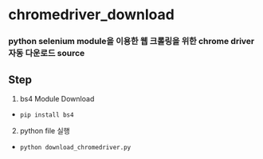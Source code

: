 # chromedriver_download

### python selenium module을 이용한 웹 크롤링을 위한 chrome driver 자동 다운로드 source

## Step
1. bs4 Module Download
  - `pip install bs4`
2. python file 실행
  - `python download_chromedriver.py`
